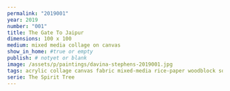 ```yaml
---
permalink: "2019001"
year: 2019
number: "001"
title: The Gate To Jaipur
dimensions: 100 x 100
medium: mixed media collage on canvas
show_in_home: #true or empty
publish: # notyet or blank
image: /assets/p/paintings/davina-stephens-2019001.jpg
tags: acrylic collage canvas fabric mixed-media rice-paper woodblock sold
serie: The Spirit Tree
---
```

